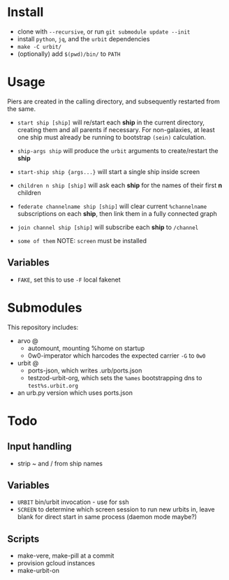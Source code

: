 # Install

- clone with `--recursive`, or run `git submodule update --init`
- install `python`, `jq`, and the `urbit` dependencies
- `make -C urbit/`
- (optionally) add `$(pwd)/bin/` to `PATH`



# Usage

Piers are created in the calling directory, and subsequently restarted from the same.

- `start ship [ship]` will re/start each **ship** in the current directory, creating them and all parents if necessary. For non-galaxies, at least one ship must already be running to bootstrap `(sein)` calculation.
- `ship-args ship` will produce the `urbit` arguments to create/restart the **ship**
- `start-ship ship {args...}` will start a single ship inside screen
- `children n ship [ship]` will ask each **ship** for the names of their first **n** children
- `federate channelname ship [ship]` will clear current `%channelname` subscriptions on each **ship**, then link them in a fully connected graph
- `join channel ship [ship]` will subscribe each **ship** to `/channel`

- `some of them` NOTE: `screen` must be installed

## Variables

- `FAKE`, set this to use `-F` local fakenet

# Submodules

This repository includes:

- arvo @
  + automount, mounting %home on startup
  + 0w0-imperator which harcodes the expected carrier `-G` to `0w0`
- urbit @
  + ports-json, which writes .urb/ports.json
  + testzod-urbit-org, which sets the `%ames` bootstrapping dns to `test%s.urbit.org`  
- an urb.py version which uses ports.json

# Todo

## Input handling

- strip ~ and / from ship names

## Variables

- `URBIT` bin/urbit invocation - use for ssh
- `SCREEN` to determine which screen session to run new urbits in, leave blank for direct start in same process (daemon mode maybe?)

## Scripts
- make-vere, make-pill at a commit
- provision gcloud instances
- make-urbit-on
